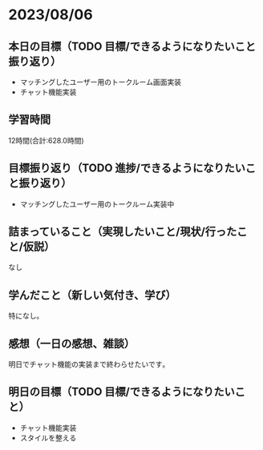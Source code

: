 # 2023/08/06
## 本日の目標（TODO 目標/できるようになりたいこと振り返り）
- マッチングしたユーザー用のトークルーム画面実装
- チャット機能実装
## 学習時間
12時間(合計:628.0時間)
## 目標振り返り（TODO 進捗/できるようになりたいこと振り返り）
- マッチングしたユーザー用のトークルーム実装中
## 詰まっていること（実現したいこと/現状/行ったこと/仮説）
なし
## 学んだこと（新しい気付き、学び）
特になし｡
## 感想（一日の感想、雑談）
明日でチャット機能の実装まで終わらせたいです｡
## 明日の目標（TODO 目標/できるようになりたいこと）
- チャット機能実装
- スタイルを整える